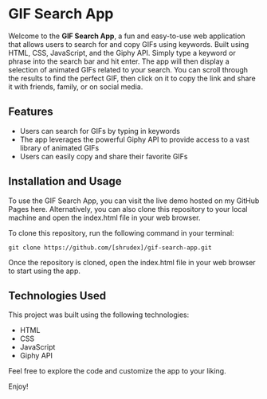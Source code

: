 # GIF Search App
Welcome to the **GIF Search App**, a fun and easy-to-use web application that allows users to search for and copy GIFs using keywords. Built using HTML, CSS, JavaScript, and the Giphy API. Simply type a keyword or phrase into the search bar and hit enter. The app will then display a selection of animated GIFs related to your search. You can scroll through the results to find the perfect GIF, then click on it to copy the link and share it with friends, family, or on social media.



## Features
+ Users can search for GIFs by typing in keywords
+ The app leverages the powerful Giphy API to provide access to a vast library of animated GIFs
+ Users can easily copy and share their favorite GIFs

## Installation and Usage
To use the GIF Search App, you can visit the live demo hosted on my GitHub Pages here. Alternatively, you can also clone this repository to your local machine and open the index.html file in your web browser.

To clone this repository, run the following command in your terminal:
```
git clone https://github.com/[shrudex]/gif-search-app.git
```
Once the repository is cloned, open the index.html file in your web browser to start using the app.

## Technologies Used
This project was built using the following technologies:

+ HTML
+ CSS
+ JavaScript
+ Giphy API

Feel free to explore the code and customize the app to your liking.

Enjoy!






